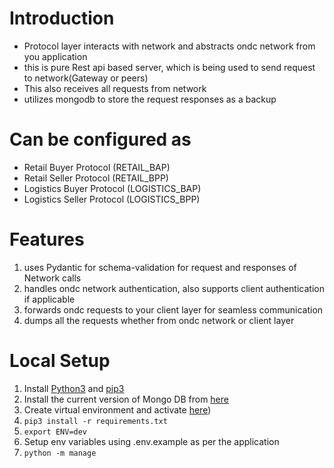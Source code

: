 # Introduction

* Protocol layer interacts with network and abstracts ondc network from you application
* this is pure Rest api based server, which is being used to send request to network(Gateway or peers)
* This also receives all requests from network
* utilizes mongodb to store the request responses as a backup


# Can be configured as
- Retail Buyer Protocol (RETAIL_BAP)
- Retail Seller Protocol (RETAIL_BPP)
- Logistics Buyer Protocol (LOGISTICS_BAP)
- Logistics Seller Protocol (LOGISTICS_BPP)


# Features
1) uses Pydantic for schema-validation for request and responses of Network calls
2) handles ondc network authentication, also supports client authentication if applicable
3) forwards ondc requests to your client layer for seamless communication
4) dumps all the requests whether from ondc network or client layer


# Local Setup
1. Install [Python3](https://www.python.org/downloads/) and [pip3](https://www.activestate.com/resources/quick-reads/how-to-install-and-use-pip3/)
2. Install the current version of Mongo DB from [here](https://docs.mongodb.com/manual/installation/)
3. Create virtual environment and activate [here](https://docs.python.org/3/library/venv.html))
4. `pip3 install -r requirements.txt`
5. `export ENV=dev`
6. Setup env variables using .env.example as per the application
7. `python -m manage`

